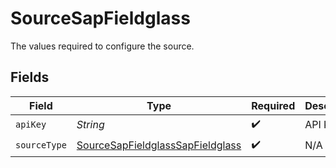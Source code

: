 # SourceSapFieldglass

The values required to configure the source.


## Fields

| Field                                                                                       | Type                                                                                        | Required                                                                                    | Description                                                                                 |
| ------------------------------------------------------------------------------------------- | ------------------------------------------------------------------------------------------- | ------------------------------------------------------------------------------------------- | ------------------------------------------------------------------------------------------- |
| `apiKey`                                                                                    | *String*                                                                                    | :heavy_check_mark:                                                                          | API Key                                                                                     |
| `sourceType`                                                                                | [SourceSapFieldglassSapFieldglass](../../models/shared/SourceSapFieldglassSapFieldglass.md) | :heavy_check_mark:                                                                          | N/A                                                                                         |
